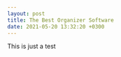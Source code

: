 ```yaml
---
layout: post
title: The Best Organizer Software
date: 2021-05-20 13:32:20 +0300
---
```


This is just a test